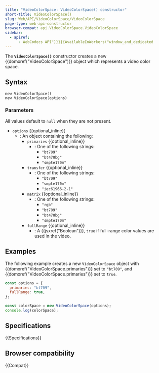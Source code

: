 ```yaml
---
title: "VideoColorSpace: VideoColorSpace() constructor"
short-title: VideoColorSpace()
slug: Web/API/VideoColorSpace/VideoColorSpace
page-type: web-api-constructor
browser-compat: api.VideoColorSpace.VideoColorSpace
sidebar:
  - apiref:
      - WebCodecs API")}}{{AvailableInWorkers("window_and_dedicated
---
```


The **`VideoColorSpace()`** constructor creates a new {{domxref("VideoColorSpace")}} object which represents a video color space.

## Syntax

```js-nolint
new VideoColorSpace()
new VideoColorSpace(options)
```

### Parameters

All values default to `null` when they are not present.

- `options` {{optional_inline}}
  - : An object containing the following:
    - `primaries` {{optional_inline}}
      - : One of the following strings:
        - `"bt709"`
        - `"bt470bg"`
        - `"smpte170m"`
    - `transfer` {{optional_inline}}
      - : One of the following strings:
        - `"bt709"`
        - `"smpte170m"`
        - `"iec61966-2-1"`
    - `matrix` {{optional_inline}}
      - : One of the following strings:
        - `"rgb"`
        - `"bt709"`
        - `"bt470bg"`
        - `"smpte170m"`
    - `fullRange` {{optional_inline}}
      - : A {{jsxref("Boolean")}}, `true` if full-range color values are used in the video.

## Examples

The following example creates a new `VideoColorSpace` object with {{domxref("VideoColorSpace.primaries")}} set to `"bt709"`, and {{domxref("VideoColorSpace.primaries")}} set to `true`.

```js
const options = {
  primaries: "bt709",
  fullRange: true,
};

const colorSpace = new VideoColorSpace(options);
console.log(colorSpace);
```

## Specifications

{{Specifications}}

## Browser compatibility

{{Compat}}
